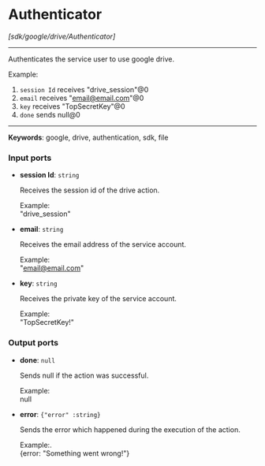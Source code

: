 # Authenticator

_[sdk/google/drive/Authenticator]_

---

Authenticates the service user to use google drive.  
  
Example:  
1. `session Id` receives "drive_session"@0   
2. `email` receives  "email@email.com"@0  
3. `key` receives "TopSecretKey"@0  
4. `done` sends null@0   

---

__Keywords__: google, drive, authentication, sdk, file

### Input ports

* __session Id__: ` string `


    Receives the session id of the drive action.  
      
    Example:   
    "drive_session"  


* __email__: ` string `


    Receives the email address of the service account.  
      
    Example:   
    "email@email.com"  


* __key__: ` string `


    Receives the private key of the service account.  
      
    Example:   
    "TopSecretKey!"  

### Output ports

* __done__: ` null `


    Sends null if the action was successful.  
      
    Example:  
    null  


* __error__: ` {"error" :string} `


    Sends the error which happened during the execution of the action.  
      
    Example:.  
    {error: "Something went wrong!"}  


